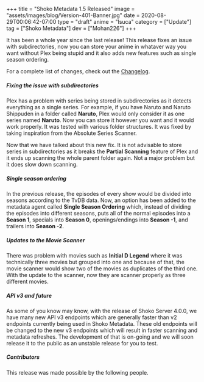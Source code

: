 +++
title = "Shoko Metadata 1.5 Released"
image = "assets/images/blog/Version-401-Banner.jpg"
date = 2020-08-29T00:06:42-07:00
type = "draft"
anime = "Isuca"
category = ["Update"]
tag = ["Shoko Metadata"]
dev = ["Mohan226"]
+++

It has been a whole year since the last release! This release fixes an issue with subdirectories, now you can store your anime in whataver way you want without Plex being stupid and it also adds new features such as single season ordering.

For a complete list of changes, check out the [Changelog](https://docs.shokoanime.com/changelog/shokometadata).

##### Fixing the issue with subdirectories

Plex has a problem with series being stored in subdirectories as it detects everything as a single series. For example, if you have Naruto and Naruto Shippuden in a folder called **Naruto**, Plex would only consider it as one series named **Naruto**. Now you can store it however you want and it would work properly. It was tested with various folder structures.
It was fixed by taking inspiration from the Absolute Series Scanner.

Now that we have talked about this new fix. It is not advisable to store series in subdirectories as it breaks the **Partial Scanning** feature of Plex and it ends up scanning the whole parent folder again. Not a major problem but it does slow down scanning.

##### Single season ordering

In the previous release, the episodes of every show would be divided into seasons according to the TvDB data. Now, an option has been added to the metadata agent called **Single Season Ordering** which, instead of dividing the episodes into different seasons, puts all of the normal episodes into a **Season 1**, specials into **Season 0**, openings/endings into **Season -1**, and trailers into **Season -2**.

##### Updates to the Movie Scanner

There was problem with movies such as **Initial D Legend** where it was technically three movies but grouped into one and because of that, the movie scanner would show two of the movies as duplicates of the third one. With the update to the scanner, now they are scanner properly as three different movies.

##### API v3 and future

As some of you know may know, with the release of Shoko Server 4.0.0, we have many new API v3 endpoints which are generally faster than v2 endpoints currently being used in Shoko Metadata. These old endpoints will be changed to the new v3 endpoints which will result in faster scanning and metadata refreshes. The development of that is on-going and we will soon release it to the public as an unstable release for you to test.

##### Contributors

This release was made possible by the following people.